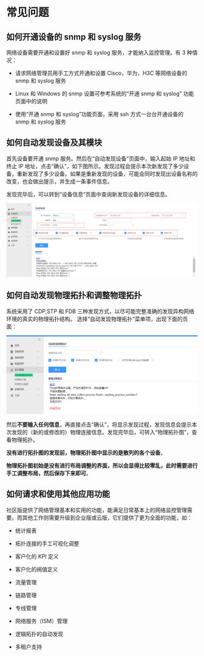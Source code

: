 # 常见问题

## 如何开通设备的 snmp 和 syslog 服务

网络设备需要开通和设置好 snmp 和 syslog 服务，才能纳入监控管理。有 3 种情况：

- 请求网络管理员用手工方式开通和设置 Cisco，华为，H3C 等网络设备的 snmp 和 syslog 服务

- Linux 和 Windows 的 snmp 设置可参考系统的“开通 snmp 和 syslog” 功能页面中的说明

- 使用“开通 snmp 和 syslog”功能页面，采用 ssh 方式一台台开通设备的 snmp 和 syslog 服务

## 如何自动发现设备及其模块

首先设备要开通 snmp 服务。然后在“自动发现设备”页面中，输入起始 IP 地址和终止 IP 地址，点击“确认”，如下图所示。发现过程会提示本次新发现了多少设备，重新发现了多少设备。如果是重新发现的设备，可能会同时发现出设备名称的改变，也会做出提示，并生成一条事件信息。

发现完毕后，可以转到“设备信息”页面中查询新发现设备的详细信息。

![](../assets/image032.png)

## 如何自动发现物理拓扑和调整物理拓扑

系统采用了 CDP,STP 和 FDB 三种发现方式，以尽可能完整准确的发现异构网络环境的真实的物理拓扑结构。
选择“自动发现物理拓扑”菜单项，出现下面的页面：

![](../assets/image033.png)

然后**不要输入任何信息**，再直接点击“确认”，将显示发现过程，发现信息会提示本次发现的（新的或修改的）物理连接信息。发现完毕后，可转入“物理拓扑图”，查看物理拓扑。

**没有进行拓扑图的发现前，物理拓扑图中显示的是散列的各个设备**。

**物理拓扑图初始是没有进行布局调整的界面，所以会显得比较零乱，此时需要进行手工调整布局，然后保存下来即可**。

## 如何请求和使用其他应用功能

社区版提供了网络管理基本和实用的功能，能满足日常基本上的网络监控管理需要。而其他工作则需要升级到企业版或云版，它们提供了更为全面的功能，如：

- 统计报表

- 拓扑连接的手工可视化调整

- 客户化的 KPI 定义

- 客户化的阀值定义

- 流量管理

- 链路管理

- 专线管理

- 网络服务（ISM）管理

- 逻辑拓扑的自动发现

- 多租户支持
